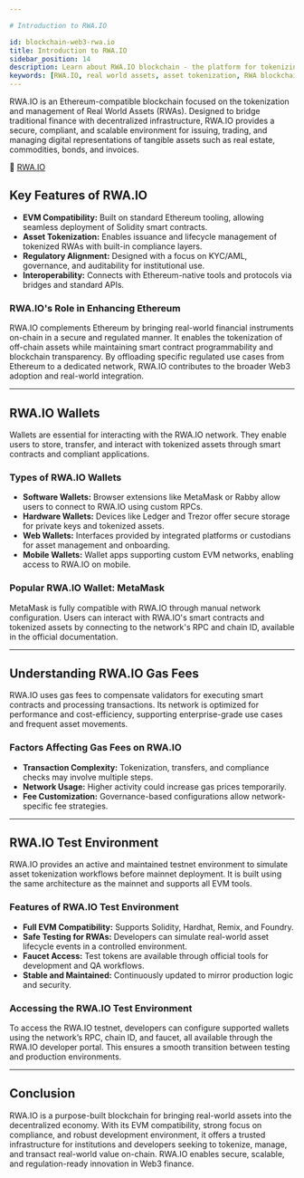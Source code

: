 ```yaml
---

# Introduction to RWA.IO

id: blockchain-web3-rwa.io
title: Introduction to RWA.IO
sidebar_position: 14
description: Learn about RWA.IO blockchain - the platform for tokenizing real-world assets with EVM compatibility, regulatory compliance, and institutional-grade security.
keywords: [RWA.IO, real world assets, asset tokenization, RWA blockchain, tokenized assets, institutional blockchain, compliant tokenization, EVM compatible]
---
```


RWA.IO is an Ethereum-compatible blockchain focused on the tokenization and management of Real World Assets (RWAs). Designed to bridge traditional finance with decentralized infrastructure, RWA.IO provides a secure, compliant, and scalable environment for issuing, trading, and managing digital representations of tangible assets such as real estate, commodities, bonds, and invoices.

🔗 [RWA.IO](https://www.rwa.io)

## Key Features of RWA.IO

- **EVM Compatibility:** Built on standard Ethereum tooling, allowing seamless deployment of Solidity smart contracts.
- **Asset Tokenization:** Enables issuance and lifecycle management of tokenized RWAs with built-in compliance layers.
- **Regulatory Alignment:** Designed with a focus on KYC/AML, governance, and auditability for institutional use.
- **Interoperability:** Connects with Ethereum-native tools and protocols via bridges and standard APIs.

### RWA.IO's Role in Enhancing Ethereum

RWA.IO complements Ethereum by bringing real-world financial instruments on-chain in a secure and regulated manner. It enables the tokenization of off-chain assets while maintaining smart contract programmability and blockchain transparency. By offloading specific regulated use cases from Ethereum to a dedicated network, RWA.IO contributes to the broader Web3 adoption and real-world integration.

---

## RWA.IO Wallets

Wallets are essential for interacting with the RWA.IO network. They enable users to store, transfer, and interact with tokenized assets through smart contracts and compliant applications.

### Types of RWA.IO Wallets

- **Software Wallets:** Browser extensions like MetaMask or Rabby allow users to connect to RWA.IO using custom RPCs.
- **Hardware Wallets:** Devices like Ledger and Trezor offer secure storage for private keys and tokenized assets.
- **Web Wallets:** Interfaces provided by integrated platforms or custodians for asset management and onboarding.
- **Mobile Wallets:** Wallet apps supporting custom EVM networks, enabling access to RWA.IO on mobile.

### Popular RWA.IO Wallet: MetaMask

MetaMask is fully compatible with RWA.IO through manual network configuration. Users can interact with RWA.IO's smart contracts and tokenized assets by connecting to the network's RPC and chain ID, available in the official documentation.

---

## Understanding RWA.IO Gas Fees

RWA.IO uses gas fees to compensate validators for executing smart contracts and processing transactions. Its network is optimized for performance and cost-efficiency, supporting enterprise-grade use cases and frequent asset movements.

### Factors Affecting Gas Fees on RWA.IO

- **Transaction Complexity:** Tokenization, transfers, and compliance checks may involve multiple steps.
- **Network Usage:** Higher activity could increase gas prices temporarily.
- **Fee Customization:** Governance-based configurations allow network-specific fee strategies.

---

## RWA.IO Test Environment

RWA.IO provides an active and maintained testnet environment to simulate asset tokenization workflows before mainnet deployment. It is built using the same architecture as the mainnet and supports all EVM tools.

### Features of RWA.IO Test Environment

- **Full EVM Compatibility:** Supports Solidity, Hardhat, Remix, and Foundry.
- **Safe Testing for RWAs:** Developers can simulate real-world asset lifecycle events in a controlled environment.
- **Faucet Access:** Test tokens are available through official tools for development and QA workflows.
- **Stable and Maintained:** Continuously updated to mirror production logic and security.

### Accessing the RWA.IO Test Environment

To access the RWA.IO testnet, developers can configure supported wallets using the network’s RPC, chain ID, and faucet, all available through the RWA.IO developer portal. This ensures a smooth transition between testing and production environments.

---

## Conclusion

RWA.IO is a purpose-built blockchain for bringing real-world assets into the decentralized economy. With its EVM compatibility, strong focus on compliance, and robust development environment, it offers a trusted infrastructure for institutions and developers seeking to tokenize, manage, and transact real-world value on-chain. RWA.IO enables secure, scalable, and regulation-ready innovation in Web3 finance.
